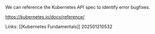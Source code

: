 We can reference the Kubernetes API spec to identify error bugfixes.

https://kubernetes.io/docs/reference/

Links:
[[Kubernetes Fundamentals]]
202501210532